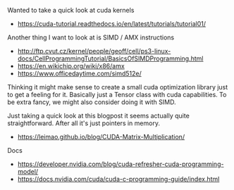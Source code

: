 
Wanted to take a quick look at cuda kernels
- https://cuda-tutorial.readthedocs.io/en/latest/tutorials/tutorial01/


Another thing I want to look at is SIMD / AMX instructions
- http://ftp.cvut.cz/kernel/people/geoff/cell/ps3-linux-docs/CellProgrammingTutorial/BasicsOfSIMDProgramming.html
- https://en.wikichip.org/wiki/x86/amx
- https://www.officedaytime.com/simd512e/

Thinking it might make sense to create a small cuda optimization library just to get a feeling for it. Basically just a Tensor class with cuda capabilities. 
To be extra fancy, we might also consider doing it with SIMD.

Just taking a quick look at this blogpost it seems actually quite straightforward. After all it's just pointers in memory. 
- https://leimao.github.io/blog/CUDA-Matrix-Multiplication/


Docs
- https://developer.nvidia.com/blog/cuda-refresher-cuda-programming-model/
- https://docs.nvidia.com/cuda/cuda-c-programming-guide/index.html